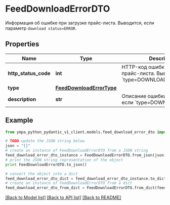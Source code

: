 # FeedDownloadErrorDTO

Информация об ошибке при загрузке прайс-листа. Выводится, если параметр `download status=ERROR`. 

## Properties
Name | Type | Description | Notes
------------ | ------------- | ------------- | -------------
**http_status_code** | **int** | HTTP-код ошибки индексации прайс-листа. Выводится, если &#x60;type&#x3D;DOWNLOAD_HTTP_ERROR&#x60;.  | [optional] 
**type** | [**FeedDownloadErrorType**](FeedDownloadErrorType.md) |  | [optional] 
**description** | **str** | Описание ошибки. Выводится, если &#x60;type&#x3D;DOWNLOAD_ERROR&#x60;.  | [optional] 

## Example

```python
from ympa_python_pydantic_v1_client.models.feed_download_error_dto import FeedDownloadErrorDTO

# TODO update the JSON string below
json = "{}"
# create an instance of FeedDownloadErrorDTO from a JSON string
feed_download_error_dto_instance = FeedDownloadErrorDTO.from_json(json)
# print the JSON string representation of the object
print FeedDownloadErrorDTO.to_json()

# convert the object into a dict
feed_download_error_dto_dict = feed_download_error_dto_instance.to_dict()
# create an instance of FeedDownloadErrorDTO from a dict
feed_download_error_dto_from_dict = FeedDownloadErrorDTO.from_dict(feed_download_error_dto_dict)
```
[[Back to Model list]](../README.md#documentation-for-models) [[Back to API list]](../README.md#documentation-for-api-endpoints) [[Back to README]](../README.md)


